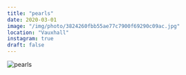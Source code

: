 ```yaml
---
title: "pearls"
date: 2020-03-01
image: "/img/photo/3824260fbb55ae77c7900f69290c09ac.jpg"
location: "Vauxhall"
instagram: true
draft: false
---
```


![pearls](/img/photo/3824260fbb55ae77c7900f69290c09ac.jpg)
